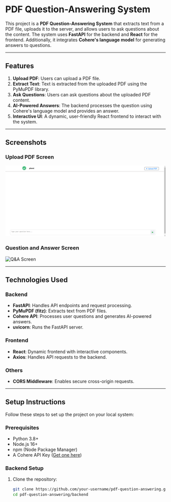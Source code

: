 # PDF Question-Answering System

This project is a **PDF Question-Answering System** that extracts text from a PDF file, uploads it to the server, and allows users to ask questions about the content. The system uses **FastAPI** for the backend and **React** for the frontend. Additionally, it integrates **Cohere's language model** for generating answers to questions.

---

## Features

1. **Upload PDF**: Users can upload a PDF file.
2. **Extract Text**: Text is extracted from the uploaded PDF using the PyMuPDF library.
3. **Ask Questions**: Users can ask questions about the uploaded PDF content.
4. **AI-Powered Answers**: The backend processes the question using Cohere's language model and provides an answer.
5. **Interactive UI**: A dynamic, user-friendly React frontend to interact with the system.

---

## Screenshots

### Upload PDF Screen
![Upload Screen](https://raw.githubusercontent.com/Adityapatwari193/PdfChatbot-Cohere-LLm-React-/main/screenshots/Screenshot%202024-12-13%20203827.png)

### Question and Answer Screen
![Q&A Screen](https://raw.githubusercontent.com/Adityapatwari193/PdfChatbot-Cohere-LLm-React-/main/screenshots/qa_screen.png)

---

## Technologies Used

### Backend
- **FastAPI**: Handles API endpoints and request processing.
- **PyMuPDF (fitz)**: Extracts text from PDF files.
- **Cohere API**: Processes user questions and generates AI-powered answers.
- **uvicorn**: Runs the FastAPI server.

### Frontend
- **React**: Dynamic frontend with interactive components.
- **Axios**: Handles API requests to the backend.

### Others
- **CORS Middleware**: Enables secure cross-origin requests.

---

## Setup Instructions

Follow these steps to set up the project on your local system:

### Prerequisites

- Python 3.8+
- Node.js 16+
- npm (Node Package Manager)
- A Cohere API Key ([Get one here](https://cohere.ai/))

### Backend Setup

1. Clone the repository:
   ```bash
   git clone https://github.com/your-username/pdf-question-answering.git
   cd pdf-question-answering/backend
